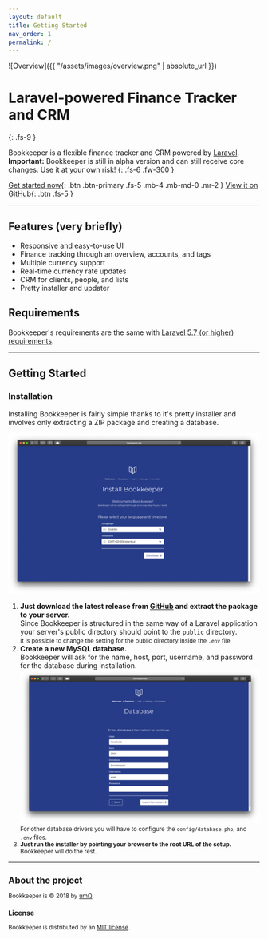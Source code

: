 ```yaml
---
layout: default
title: Getting Started
nav_order: 1
permalink: /
---
```


![Overview]({{ "/assets/images/overview.png" | absolute_url }})

# Laravel-powered Finance Tracker and CRM
{: .fs-9 }

Bookkeeper is a flexible finance tracker and CRM powered by [Laravel](https://laravel.com/).  
**Important:** Bookkeeper is still in alpha version and can still receive core changes. Use it at your own risk!
{: .fs-6 .fw-300 }

[Get started now](#getting-started){: .btn .btn-primary .fs-5 .mb-4 .mb-md-0 .mr-2 } [View it on GitHub](https://github.com/umomega/bookkeeper){: .btn .fs-5 }

---

## Features (very briefly)
- Responsive and easy-to-use UI
- Finance tracking through an overview, accounts, and tags
- Multiple currency support
- Real-time currency rate updates
- CRM for clients, people, and lists
- Pretty installer and updater

## Requirements
Bookkeeper's requirements are the same with [Laravel 5.7 (or higher) requirements](https://laravel.com/docs/5.7#server-requirements).

---

## Getting Started
### Installation
Installing Bookkeeper is fairly simple thanks to it's pretty installer and involves only extracting a ZIP package and creating a database.

![Pretty Installer](/assets/images/install-1.png)

1. **Just download the latest release from [GitHub](https://github.com/umomega/bookkeeper/releases) and extract the package to your server.**  
Since Bookkeeper is structured in the same way of a Laravel application your server's public directory should point to the `public` directory.  
<small>It is possible to change the setting for the public directory inside the `.env` file.</small>
2. **Create a new MySQL database.**  
Bookkeeper will ask for the name, host, port, username, and password for the database during installation.  
![Database Options](/assets/images/install-2.png)  
<small>For other database drivers you will have to configure the `config/database.php`, and `.env` files.
3. **Just run the installer by pointing your browser to the root URL of the setup.**  
Bookkeeper will do the rest.

---

## About the project

Bookkeeper is &copy; 2018 by [umΩ](http://umomega.com).

### License

Bookkeeper is distributed by an [MIT license](https://github.com/umomega/Bookkeeper/blob/master/LICENSE).
